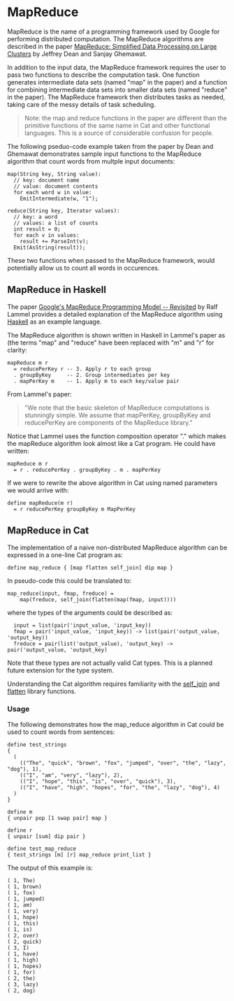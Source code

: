 # MapReduce #

MapReduce is the name of a programming framework used by Google for performing distributed computation. The MapReduce algorithms are described in the paper [MapReduce: Simplified Data Processing on Large Clusters](http://labs.google.com/papers/mapreduce.html) by Jeffrey Dean and Sanjay Ghemawat.

In addition to the input data, the MapReduce framework requires the user to pass two functions to describe the computation task. One function generates intermediate data sets (named "map" in the paper) and a function for combining intermediate data sets into smaller data sets (named "reduce" in the paper). The MapReduce framework then distributes tasks as needed, taking care of the messy details of task scheduling.

> Note: the map and reduce functions in the paper are different than the primitive functions of the same name in Cat and other functional languages. This is a source of considerable confusion for people.

The following pseduo-code example taken from the paper by Dean and Ghemawat demonstrates sample input functions to the MapReduce algorithm that count words from multple input documents:

```
map(String key, String value):
  // key: document name
  // value: document contents
  for each word w in value:
    EmitIntermediate(w, "1");
  
reduce(String key, Iterator values):
  // key: a word
  // values: a list of counts
  int result = 0;
  for each v in values:
    result += ParseInt(v);
  Emit(AsString(result));
```

These two functions when passed to the MapReduce framework, would potentially allow us to count all words in occurences.

## MapReduce in Haskell ##

The paper [Google's MapReduce Programming Model -- Revisited](http://www.cs.vu.nl/~ralf/MapReduce/paper.pdf) by Ralf Lammel provides a detailed explanation of the MapReduce algorithm using [Haskell](Haskell.md) as an example language.

The MapReduce algorithm is shown written in Haskell in Lammel's paper as (the terms "map" and "reduce" have been replaced with "m" and "r" for clarity:

```
mapReduce m r
  = reducePerKey r -- 3. Apply r to each group
  . groupByKey     -- 2. Group intermediates per key
  . mapPerKey m    -- 1. Apply m to each key/value pair
```

From Lammel's paper:

> "We note that the basic skeleton of MapReduce computations is stunningly simple. We assume that mapPerKey, groupByKey and reducePerKey are components of the MapReduce library."

Notice that Lammel uses the function composition operator "." which makes the mapReduce algorithm look almost like a Cat program. He could have written:

```
mapReduce m r
  = r . reducePerKey . groupByKey . m . mapPerKey
```

If we were to rewrite the above algorithm in Cat using named parameters we would arrive with:

```
define mapReduce(m r) 
  = r reducePerKey groupByKey m MapPerKey
```

## MapReduce in Cat ##

The implementation of a naive non-distributed MapReduce algorithm can be expressed in a one-line Cat program as:

```
define map_reduce { [map flatten self_join] dip map }
```

In pseudo-code this could be translated to:

```
map_reduce(input, fmap, freduce) = 
    map(freduce, self_join(flatten(map(fmap, input))))
```

where the types of the arguments could be described as:

```
  input = list(pair('input_value, 'input_key))
  fmap = pair('input_value, 'input_key)) -> list(pair('output_value, 'output_key))
  freduce = pair(list('output_value), 'output_key) -> pair('output_value, 'output_key)
```

Note that these types are not actually valid Cat types. This is a planned future extension for the type system.

Understanding the Cat algorithm requires familiarity with the [self\_join](self_join.md) and [flatten](flatten.md) library functions.

### Usage ###

The following demonstrates how the map\_reduce algorithm in Cat could be used to
count words from sentences:

```
define test_strings
{
  (
    (("The", "quick", "brown", "fox", "jumped", "over", "the", "lazy", "dog"), 1),
    (("I", "am", "very", "lazy"), 2),
    (("I", "hope", "this", "is", "over", "quick"), 3),
    (("I", "have", "high", "hopes", "for", "the", "lazy", "dog"), 4)
  )
}

define m
{ unpair pop [1 swap pair] map }

define r
{ unpair [sum] dip pair }

define test_map_reduce
{ test_strings [m] [r] map_reduce print_list }
```

The output of this example is:

```
( 1, The)
( 1, brown)
( 1, fox)
( 1, jumped)
( 1, am)
( 1, very)
( 1, hope)
( 1, this)
( 1, is)
( 2, over)
( 2, quick)
( 3, I)
( 1, have)
( 1, high)
( 1, hopes)
( 1, for)
( 2, the)
( 3, lazy)
( 2, dog)
```


